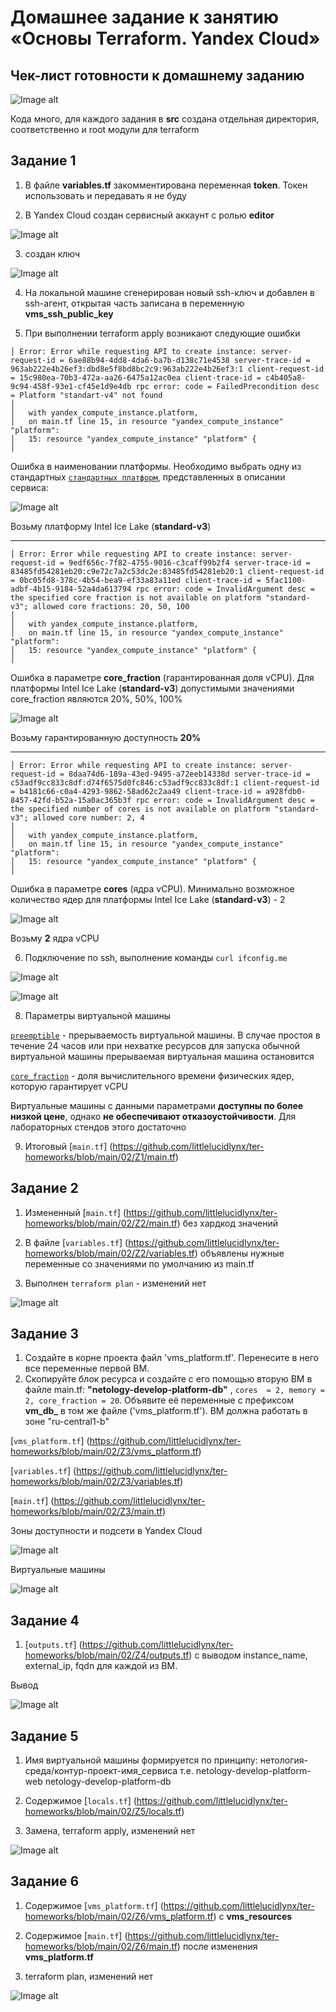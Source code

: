 # Домашнее задание к занятию «Основы Terraform. Yandex Cloud»

## Чек-лист готовности к домашнему заданию

![Image alt](https://github.com/littlelucidlynx/ter-homeworks/blob/main/02/Screen/Image000.png)

Кода много, для каждого задания в **src** создана отдельная директория, соответственно и root модули для terraform

## Задание 1

1. В файле **variables.tf** закомментирована переменная **token**. Токен использовать и передавать я не буду

2. В Yandex Cloud создан сервисный аккаунт с ролью **editor**

![Image alt](https://github.com/littlelucidlynx/ter-homeworks/blob/main/02/Screen/Image001.png)

3. создан ключ

![Image alt](https://github.com/littlelucidlynx/ter-homeworks/blob/main/02/Screen/Image002.png)

4. На локальной машине сгенерирован новый ssh-ключ и добавлен в ssh-агент, открытая часть записана в переменную **vms_ssh_public_key**

5. При выполнении terraform apply возникают следующие ошибки

```
│ Error: Error while requesting API to create instance: server-request-id = 6ae88b94-4dd8-4da6-ba7b-d138c71e4538 server-trace-id = 963ab222e4b26ef3:dbd8e5f8bd8bc2c9:963ab222e4b26ef3:1 client-request-id = 15c980ea-70b3-472a-aa26-6475a12ac0ea client-trace-id = c4b405a8-9c94-458f-93e1-cf45e1d9e4db rpc error: code = FailedPrecondition desc = Platform "standart-v4" not found
│ 
│   with yandex_compute_instance.platform,
│   on main.tf line 15, in resource "yandex_compute_instance" "platform":
│   15: resource "yandex_compute_instance" "platform" {
│ 
```

Ошибка в наименовании платформы. Необходимо выбрать одну из стандартных [`стандартных платформ`](https://yandex.cloud/ru/docs/compute/concepts/vm-platforms), представленных в описании сервиса:

![Image alt](https://github.com/littlelucidlynx/ter-homeworks/blob/main/02/Screen/Image003.png)


Возьму платформу Intel Ice Lake (**standard-v3**)

---

```
│ Error: Error while requesting API to create instance: server-request-id = 9edf656c-7f82-4755-9016-c3caff99b2f4 server-trace-id = 83485fd54281eb20:c9e72c7a2c53dc2e:83485fd54281eb20:1 client-request-id = 0bc05fd8-378c-4b54-bea9-ef33a83a11ed client-trace-id = 5fac1100-adbf-4b15-9184-52a4da613794 rpc error: code = InvalidArgument desc = the specified core fraction is not available on platform "standard-v3"; allowed core fractions: 20, 50, 100
│ 
│   with yandex_compute_instance.platform,
│   on main.tf line 15, in resource "yandex_compute_instance" "platform":
│   15: resource "yandex_compute_instance" "platform" {
│
```
Ошибка в параметре **core_fraction** (гарантированная доля vCPU). Для платформы Intel Ice Lake (**standard-v3**) допустимыми значениями core_fraction являются 20%, 50%, 100%

![Image alt](https://github.com/littlelucidlynx/ter-homeworks/blob/main/02/Screen/Image004.png)

Возьму гарантированную доступность **20%**

---

```
│ Error: Error while requesting API to create instance: server-request-id = 8daa74d6-189a-43ed-9495-a72eeb14338d server-trace-id = c53adf9cc833c8df:d74f6575d0fc846:c53adf9cc833c8df:1 client-request-id = b4181c66-c0a4-4293-9862-58ad62c2aa49 client-trace-id = a928fdb0-8457-42fd-b52a-15a0ac365b3f rpc error: code = InvalidArgument desc = the specified number of cores is not available on platform "standard-v3"; allowed core number: 2, 4
│ 
│   with yandex_compute_instance.platform,
│   on main.tf line 15, in resource "yandex_compute_instance" "platform":
│   15: resource "yandex_compute_instance" "platform" {
│ 
```

Ошибка в параметре **cores** (ядра vCPU). Минимально возможное количество ядер для платформы Intel Ice Lake (**standard-v3**) - 2

![Image alt](https://github.com/littlelucidlynx/ter-homeworks/blob/main/02/Screen/Image005.png)

Возьму **2** ядра vCPU

6. Подключение по ssh, выполнение команды ```curl ifconfig.me```

![Image alt](https://github.com/littlelucidlynx/ter-homeworks/blob/main/02/Screen/Image006.png)

![Image alt](https://github.com/littlelucidlynx/ter-homeworks/blob/main/02/Screen/Image007.png)

8. Параметры виртуальной машины

[`preemptible`](https://cloud.yandex.ru/docs/compute/concepts/preemptible-vm) - прерываемость виртуальной машины. В случае простоя в течение 24 часов или при нехватке ресурсов для запуска обычной виртуальной машины прерываемая виртуальная машина остановится

[`core_fraction`](https://cloud.yandex.ru/docs/compute/concepts/performance-levels) - доля вычислительного времени физических ядер, которую гарантирует vCPU

Виртуальные машины с данными параметрами **доступны по более низкой цене**, однако **не обеспечивают отказоустойчивости**. Для лабораторных стендов этого достаточно

9. Итоговый [`main.tf`] (https://github.com/littlelucidlynx/ter-homeworks/blob/main/02/Z1/main.tf)

## Задание 2

1. Измененный [`main.tf`] (https://github.com/littlelucidlynx/ter-homeworks/blob/main/02/Z2/main.tf) без хардкод значений

2. В файле [`variables.tf`] (https://github.com/littlelucidlynx/ter-homeworks/blob/main/02/Z2/variables.tf) объявлены нужные переменные со значениями по умолчанию из main.tf

3. Выполнен ```terraform plan``` - изменений нет 

![Image alt](https://github.com/littlelucidlynx/ter-homeworks/blob/main/02/Screen/Image008.png)

## Задание 3

1. Создайте в корне проекта файл 'vms_platform.tf'. Перенесите в него все переменные первой ВМ.
2. Скопируйте блок ресурса и создайте с его помощью вторую ВМ в файле main.tf: **"netology-develop-platform-db"** ,  ```cores  = 2, memory = 2, core_fraction = 20```. Объявите её переменные с префиксом **vm_db_** в том же файле ('vms_platform.tf').  ВМ должна работать в зоне "ru-central1-b"

[`vms_platform.tf`] (https://github.com/littlelucidlynx/ter-homeworks/blob/main/02/Z3/vms_platform.tf)

[`variables.tf`] (https://github.com/littlelucidlynx/ter-homeworks/blob/main/02/Z3/variables.tf)

[`main.tf`] (https://github.com/littlelucidlynx/ter-homeworks/blob/main/02/Z3/main.tf)

Зоны доступности и подсети в Yandex Cloud

![Image alt](https://github.com/littlelucidlynx/ter-homeworks/blob/main/02/Screen/Image009.png)

Виртуальные машины

![Image alt](https://github.com/littlelucidlynx/ter-homeworks/blob/main/02/Screen/Image010.png)

## Задание 4

1. [`outputs.tf`] (https://github.com/littlelucidlynx/ter-homeworks/blob/main/02/Z4/outputs.tf) с выводом instance_name, external_ip, fqdn для каждой из ВМ.

Вывод

![Image alt](https://github.com/littlelucidlynx/ter-homeworks/blob/main/02/Screen/Image011.png)

## Задание 5

1. Имя виртуальной машины формируется по принципу:
нетология-среда/контур-проект-имя_сервиса
т.е.
netology-develop-platform-web
netology-develop-platform-db
2. Содержимое [`locals.tf`] (https://github.com/littlelucidlynx/ter-homeworks/blob/main/02/Z5/locals.tf)

3. Замена, terraform apply, изменений нет

![Image alt](https://github.com/littlelucidlynx/ter-homeworks/blob/main/02/Screen/Image012.png)

## Задание 6

1. Содержимое [`vms_platform.tf`] (https://github.com/littlelucidlynx/ter-homeworks/blob/main/02/Z6/vms_platform.tf) с **vms_resources**

2. Содержимое [`main.tf`] (https://github.com/littlelucidlynx/ter-homeworks/blob/main/02/Z6/main.tf) после изменения **vms_platform.tf**

3. terraform plan, изменений нет

![Image alt](https://github.com/littlelucidlynx/ter-homeworks/blob/main/02/Screen/Image013.png)